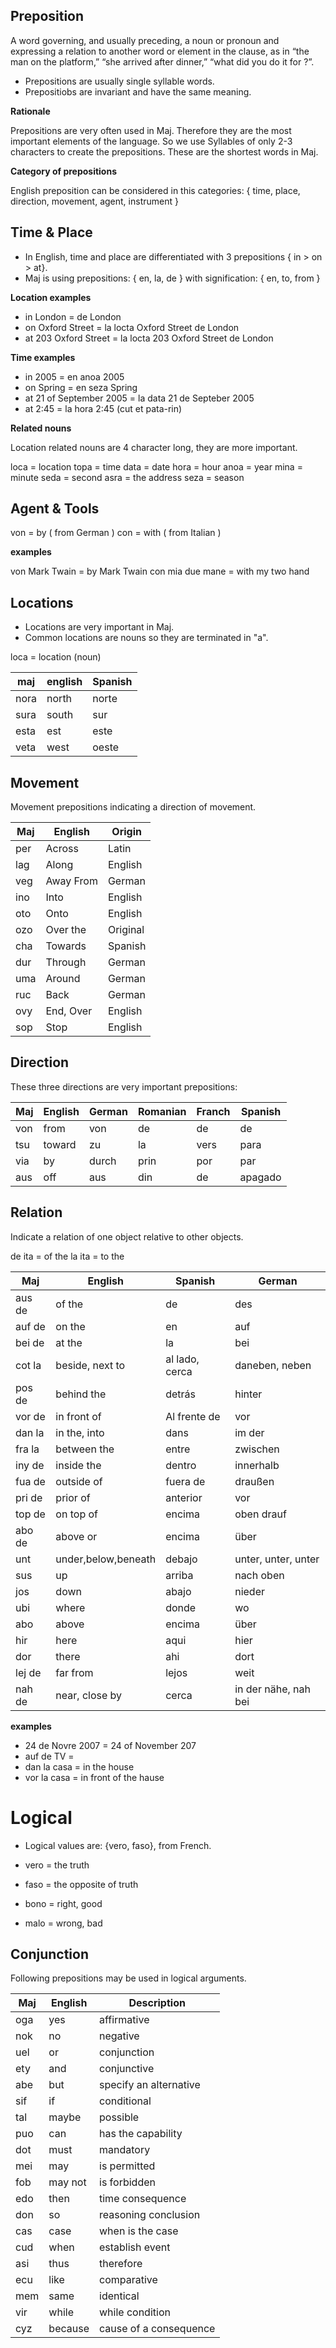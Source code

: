## Preposition

A word governing, and usually preceding, a noun or pronoun and expressing a relation to another word or element in the clause, as in “the man on the platform,” “she arrived after dinner,” “what did you do it for ?”.

* Prepositions are usually single syllable words.
* Prepositiobs are invariant and have the same meaning. 

**Rationale**

Prepositions are very often used in Maj. Therefore they are the most important elements of the language. So we use Syllables of only 2-3 characters to create the prepositions. These are the shortest words in Maj.

**Category of prepositions**

English preposition can be considered in this categories: { time, place, direction, movement, agent, instrument }

## Time & Place

* In English, time and place are differentiated with 3 prepositions { in > on > at}. 
* Maj is using prepositions: { en, la, de } with signification: { en, to, from }

**Location examples**

* in London  = de London
* on Oxford Street = la locta Oxford Street de London
* at 203 Oxford Street = la locta 203 Oxford Street de London

**Time examples**

* in 2005 = en anoa 2005
* on Spring = en seza Spring 
* at 21 of September 2005 = la data 21 de Septeber 2005
* at 2:45 = la hora 2:45 (cut et pata-rin)

**Related nouns**

Location related nouns are 4 character long, they are more important.

loca  = location
topa  = time
data  = date
hora  = hour
anoa  = year
mina  = minute
seda  = second
asra  = the address
seza  = season

## Agent & Tools

von  = by    ( from German )
con  = with  ( from Italian )


**examples**

von Mark Twain   = by Mark Twain
con mia due mane = with my two hand


## Locations

* Locations are very important in Maj.
* Common locations are nouns so they are terminated in "a".

loca = location (noun)

maj  | english   | Spanish
-----|-----------|-----------------
nora | north     | norte
sura | south     | sur
esta | est       | este
veta | west      | oeste


## Movement

Movement prepositions indicating a direction of movement. 

Maj      | English  | Origin
---------|----------|--------
per      |Across    | Latin
lag      |Along     | English
veg      |Away From | German
ino      |Into      | English
oto      |Onto      | English
ozo      |Over the  | Original
cha      |Towards   | Spanish 
dur      |Through   | German
uma      |Around    | German
ruc      |Back      | German
ovy      |End, Over | English
sop      |Stop      | English
         
## Direction

These three directions are very important prepositions:

Maj   | English  | German | Romanian | Franch  | Spanish
------|----------|--------|----------|---------|---------
von   | from     | von    | de       | de      | de
tsu   | toward   | zu     | la       | vers    | para
via   | by       | durch  | prin     | por     | par
aus   | off      | aus    | din      | de      | apagado
         
## Relation

Indicate a relation of one object relative to other objects.

de ita = of the
la ita = to the

Maj     |English             | Spanish         | German
--------|--------------------|-----------------|-------------- 
aus de  |of the              |de               | des
auf de  |on the              |en               | auf
bei de  |at the              |la               | bei
cot la  |beside, next to     |al lado, cerca   | daneben, neben
pos de  |behind the          |detrás           | hinter
vor de  |in front of         |Al frente de     | vor
dan la  |in the, into        |dans             | im der
fra la  |between the         |entre            | zwischen
iny de  |inside the          |dentro           | innerhalb
fua de  |outside of          |fuera de         | draußen
pri de  |prior of            |anterior         | vor
top de  |on top of           |encima           | oben drauf
abo de  |above or            |encima           | über
unt     |under,below,beneath |debajo           | unter, unter, unter
sus	    |up	                 |arriba           | nach oben
jos	    |down                |abajo            | nieder
ubi     |where               |donde            | wo
abo	    |above	             |encima           | über
hir     |here                |aqui             | hier
dor     |there               |ahi              | dort
lej de  |far from            |lejos            | weit
nah de  |near, close by      |cerca            | in der nähe, nah bei


**examples**

* 24  de Novre 2007 = 24 of November 207
* auf de TV   = 
* dan la casa = in the house
* vor la casa = in front of the hause

# Logical

* Logical values are: {vero, faso}, from French.

* vero = the truth
* faso = the opposite of truth   
* bono = right, good
* malo = wrong, bad

## Conjunction

Following prepositions may be used in logical arguments.

 Maj | English | Description
-----|---------|------------------------------------
 oga | yes     | affirmative
 nok | no      | negative 
 uel | or      | conjunction
 ety | and     | conjunctive
 abe | but     | specify an alternative
 sif | if      | conditional
 tal | maybe   | possible
 puo | can     | has the capability
 dot | must    | mandatory
 mei | may     | is permitted
 fob | may not | is forbidden
 edo | then    | time consequence
 don | so      | reasoning conclusion
 cas | case    | when is the case
 cud | when    | establish event
 asi | thus    | therefore
 ecu | like    | comparative
 mem | same    | identical
 vir | while   | while condition
 cyz | because | cause of a consequence

